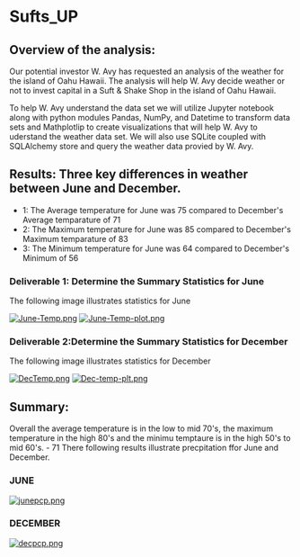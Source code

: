 # Sufts_UP

## Overview of the analysis: 
Our potential investor W. Avy has requested an analysis of the weather for the island of Oahu Hawaii. The analysis will help  W. Avy decide weather or not to invest capital in a Suft & Shake Shop in the island of Oahu Hawaii.

To help W. Avy understand the data set we will utilize Jupyter notebook along with python modules Pandas, NumPy, and Datetime to transform data sets and Mathplotlip to create visualizations that will help W. Avy to uderstand the weather data set. We will also use SQLite coupled with SQLAlchemy store and query the weather data provied by W. Avy.

## Results: Three key differences in weather between June and December. 

- 1: The Average temperature for June was 75 compared to December's Average temparature of 71
- 2: The Maximum temperature for June was 85 compared to December's Maximum temparature of 83 
- 3:  The Minimum temperature for June was 64 compared to December's  Minimum of 56

### Deliverable 1:  Determine the Summary Statistics for June
The following image illustrates statistics for June 

[![June-Temp.png](https://i.postimg.cc/2SHrW5nx/June-Temp.png)](https://postimg.cc/FYJM5NWf)
[![June-Temp-plot.png](https://i.postimg.cc/9Qfjcjsw/June-Temp-plot.png)](https://postimg.cc/vcCKvCYG)

### Deliverable 2:Determine the Summary Statistics for December
The following image illustrates statistics for December 

[![DecTemp.png](https://i.postimg.cc/RV4BbtRR/DecTemp.png)](https://postimg.cc/F1W8Y7wd)
[![Dec-temp-plt.png](https://i.postimg.cc/0NTgGKj7/Dec-temp-plt.png)](https://postimg.cc/Z9xD4Rrq)

## Summary: 
Overall the average temperature is in the low to mid 70's, the maximum temperature in the high 80's and the minimu temptaure is in the high 50's to mid 60's. - 71 
There following results illustrate precpitation ffor June and December. 

### JUNE 

[![junepcp.png](https://i.postimg.cc/6p6zSWgg/junepcp.png)](https://postimg.cc/HVKQ8gp9)

### DECEMBER 

[![decpcp.png](https://i.postimg.cc/Y9Q10ZTQ/decpcp.png)](https://postimg.cc/MMKcrP6G)








